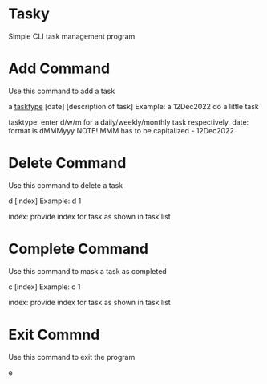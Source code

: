 # Tasky
 Simple CLI task management program
 
# Add Command
Use this command to add a task

a [tasktype](optional) [date] [description of task]
 Example: a 12Dec2022 do a little task

tasktype: enter d/w/m for a daily/weekly/monthly task respectively.
date: format is dMMMyyy NOTE! MMM has to be capitalized - 12Dec2022

# Delete Command
Use this command to delete a task

d [index]
 Example: d 1
 
index: provide index for task as shown in task list

# Complete Command
Use this command to mask a task as completed

c [index]
 Example: c 1
 
index: provide index for task as shown in task list
 
# Exit Commnd
Use this command to exit the program

e

